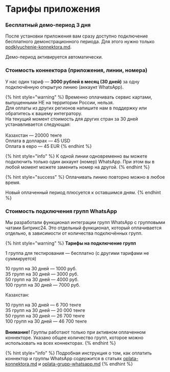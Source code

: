 # Тарифы приложения

### Бесплатный демо-период 3 дня

После установки приложения вам сразу доступно подключение бесплатного демонстрационного периода. Для этого нужно только [podklyuchenie-konnektora.md](../ustanovka-i-nastroika/podklyuchenie-konnektora.md "mention").

Демо-период активируется автоматически.

### Стоимость коннектора (приложения, линии, номера)

У нас один тариф — **3000 рублей в месяц (30 дней)** за одну подключённую открытую линию (аккаунт WhatsApp).

{% hint style="warning" %}
Временно оплачивать сервис картами, выпущенными НЕ на территории России, нельзя.\
Для оплаты из других регионов напишите нам в поддержку или обратитесь к вашему интегратору.\
На текущий момент стоимость для других стран за 30 дней устанавливается следующая:\
\
Казахстан — 20000 тенге\
Оплата в долларах — 45 USD\
Оплата в евро — 45 EUR
{% endhint %}

{% hint style="info" %}
К одной линии одновременно вы можете подключить только один аккаунт (номер) WhatsApp. При этом вы в любой момент можете заменить номер на другой.
{% endhint %}

{% hint style="success" %}
Оплачивать линию повторно можно в любое время.

Новый оплаченный период плюсуется к оставшимся дням.
{% endhint %}

### Стоимость подключения групп WhatsApp

Мы разработали функционал интеграции групп WhatsApp с групповыми чатами Битрикс24. Это отдельный функционал, который оплачивается отдельно, в зависимости от количества подключённых групп.

{% hint style="warning" %}
**Тарифы на подключение групп**

1 группа для тестирования — бесплатно (с другими тарифами не суммируется)

10 групп на 30 дней — 1000 руб. \
35 групп на 30 дней — 3000 руб. \
50 групп на 30 дней — 4000 руб. \
100 групп на 30 дней — 7000 руб.



Казахстан:

10 групп на 30 дней — 6 700 тенге\
35 групп на 30 дней — 20 000 тенге\
50 групп на 30 дней — 26 700 тенге\
100 групп на 30 дней — 46 700 тенге\
\
**Внимание!** Группы работают только при активном оплаченном коннекторе. Указано общее количество групп, которое можно использовать на всех коннекторах.
{% endhint %}

{% hint style="info" %}
Подробная инструкция о том, как оплатить коннектор и группы WhatsApp содержится в статьях [oplata-konnektora.md](oplata-konnektora.md "mention") и [oplata-grupp-whatsapp.md](oplata-grupp-whatsapp.md "mention")
{% endhint %}
